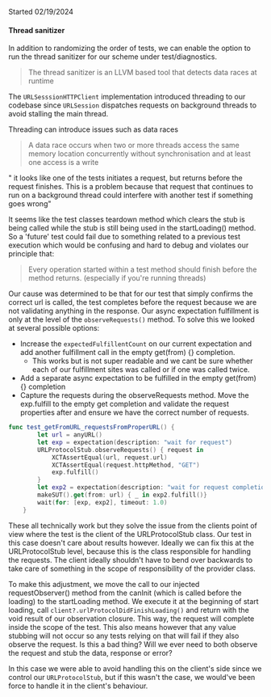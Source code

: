 Started 02/19/2024

#### Thread sanitizer
In addition to randomizing the order of tests, we can enable the option to run the thread sanitizer for our scheme under test/diagnostics. 
> The thread sanitizer is an LLVM based tool that detects data races at runtime

The `URLSesssionHTTPClient` implementation introduced threading to our codebase since `URLSession` dispatches requests on background threads to avoid stalling the main thread.

Threading can introduce issues such as data races
> A data race occurs when two or more threads access the same memory location concurrently without synchronisation and at least one access is a write

 " it looks like one of the tests initiates a request, but returns before the request finishes. This is a problem because that request that continues to run on a background thread could interfere with another test if something goes wrong"

It seems like the test classes teardown method which clears the stub is being called while the stub is still being used in the startLoading() method.
So a 'future' test could fail due to something related to a previous test execution which would be confusing and hard to debug and violates our principle that:
> Every operation started within a test method should finish before the method returns. (especially if you're running threads)

Our cause was determined to be that for our test that simply confirms the correct url is called, the test completes before the request because we are not validating anything in the response. Our async expectation fulfillment is only at the level of the `observeRequests()` method.
To solve this we looked at several possible options: 
- Increase the `expectedFulfillentCount` on our current expectation and add another fulfillment call in the empty get(from) {} completion.
	- This works but is not super readable and we cant be sure whether each of our fulfillment sites was called or if one was called twice.
- Add a separate async expectation to be fulfilled in the empty get(from) {} completion
- Capture the requests during the observeRequests method. Move the exp.fulfill to the empty get completion and validate the request properties after and ensure we have the correct number of requests.
```swift
func test_getFromURL_requestsFromProperURL() {
        let url = anyURL()        
        let exp = expectation(description: "wait for request")
        URLProtocolStub.observeRequests() { request in
            XCTAssertEqual(url, request.url)
            XCTAssertEqual(request.httpMethod, "GET")
            exp.fulfill()
        }
        let exp2 = expectation(description: "wait for request completion")
        makeSUT().get(from: url) { _ in exp2.fulfill()}
        wait(for: [exp, exp2], timeout: 1.0)
    }
```

These all technically work but they solve the issue from the clients point of view where the test is the client of the URLProtocolStub class. Our test in this case doesn't care about results however. Ideally we can fix this at the URLProtocolStub level, because this is the class responsible for handling the requests. The client ideally shouldn't have to bend over backwards to take care of something in the scope of responsibility of the provider class. 

To make this adjustment, we move the call to our injected requestObserver() method from the canInit (which is called before the loading) to the startLoading method. We execute it at the beginning of start loading, call `client?.urlProtocolDidFinishLoading()` and return with the void result of our observation closure. This way, the request will complete inside the scope of the test. This also means however that any value stubbing will not occur so any tests relying on that will fail if they also observe the request. Is this a bad thing? Will we ever need to both observe the request and stub the data, response or error?

In this case we were able to avoid handling this on the client's side since we control our `URLProtocolStub`, but if this wasn't the case, we would've been force to handle it in the client's behaviour.
